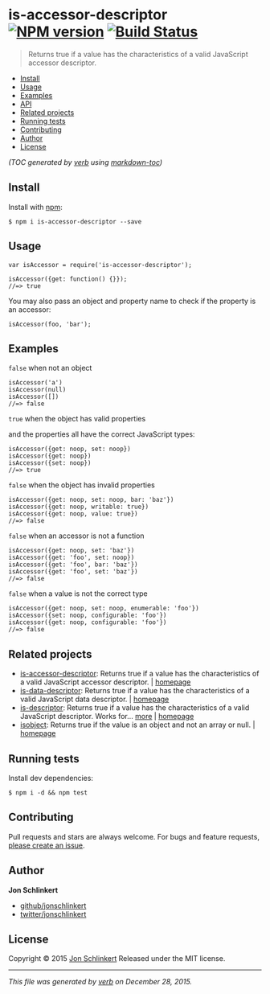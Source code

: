 is-accessor-descriptor [![NPM version](https://img.shields.io/npm/v/is-accessor-descriptor.svg)](https://www.npmjs.com/package/is-accessor-descriptor) [![Build Status](https://img.shields.io/travis/jonschlinkert/is-accessor-descriptor.svg)](https://travis-ci.org/jonschlinkert/is-accessor-descriptor)
============================================================================================================================================================================================================================================================================================================

> Returns true if a value has the characteristics of a valid JavaScript accessor descriptor.

-   [Install](#install)
-   [Usage](#usage)
-   [Examples](#examples)
-   [API](#api)
-   [Related projects](#related-projects)
-   [Running tests](#running-tests)
-   [Contributing](#contributing)
-   [Author](#author)
-   [License](#license)

*(TOC generated by [verb](https://github.com/verbose/verb) using [markdown-toc](https://github.com/jonschlinkert/markdown-toc))*

Install
-------

Install with [npm](https://www.npmjs.com/):

    $ npm i is-accessor-descriptor --save

Usage
-----

    var isAccessor = require('is-accessor-descriptor');

    isAccessor({get: function() {}});
    //=> true

You may also pass an object and property name to check if the property is an accessor:

    isAccessor(foo, 'bar');

Examples
--------

`false` when not an object

    isAccessor('a')
    isAccessor(null)
    isAccessor([])
    //=> false

`true` when the object has valid properties

and the properties all have the correct JavaScript types:

    isAccessor({get: noop, set: noop})
    isAccessor({get: noop})
    isAccessor({set: noop})
    //=> true

`false` when the object has invalid properties

    isAccessor({get: noop, set: noop, bar: 'baz'})
    isAccessor({get: noop, writable: true})
    isAccessor({get: noop, value: true})
    //=> false

`false` when an accessor is not a function

    isAccessor({get: noop, set: 'baz'})
    isAccessor({get: 'foo', set: noop})
    isAccessor({get: 'foo', bar: 'baz'})
    isAccessor({get: 'foo', set: 'baz'})
    //=> false

`false` when a value is not the correct type

    isAccessor({get: noop, set: noop, enumerable: 'foo'})
    isAccessor({set: noop, configurable: 'foo'})
    isAccessor({get: noop, configurable: 'foo'})
    //=> false

Related projects
----------------

-   [is-accessor-descriptor](https://www.npmjs.com/package/is-accessor-descriptor): Returns true if a value has the characteristics of a valid JavaScript accessor descriptor. | [homepage](https://github.com/jonschlinkert/is-accessor-descriptor)
-   [is-data-descriptor](https://www.npmjs.com/package/is-data-descriptor): Returns true if a value has the characteristics of a valid JavaScript data descriptor. | [homepage](https://github.com/jonschlinkert/is-data-descriptor)
-   [is-descriptor](https://www.npmjs.com/package/is-descriptor): Returns true if a value has the characteristics of a valid JavaScript descriptor. Works for… [more](https://www.npmjs.com/package/is-descriptor) | [homepage](https://github.com/jonschlinkert/is-descriptor)
-   [isobject](https://www.npmjs.com/package/isobject): Returns true if the value is an object and not an array or null. | [homepage](https://github.com/jonschlinkert/isobject)

Running tests
-------------

Install dev dependencies:

    $ npm i -d && npm test

Contributing
------------

Pull requests and stars are always welcome. For bugs and feature requests, [please create an issue](https://github.com/jonschlinkert/is-accessor-descriptor/issues/new).

Author
------

**Jon Schlinkert**

-   [github/jonschlinkert](https://github.com/jonschlinkert)
-   [twitter/jonschlinkert](http://twitter.com/jonschlinkert)

License
-------

Copyright © 2015 [Jon Schlinkert](https://github.com/jonschlinkert) Released under the MIT license.

------------------------------------------------------------------------

*This file was generated by [verb](https://github.com/verbose/verb) on December 28, 2015.*
